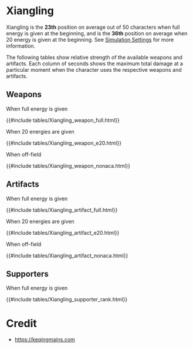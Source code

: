 # Xiangling

Xiangling is the **23th** position on average out of 50
characters when full energy is given at the beginning, and is the
**36th** position on average when 20 energy is given at the
beginning. See [Simulation Settings](./simulation_settings.md) for more
information.

The following tables show relative strength of the available weapons and
artifacts. Each column of seconds shows the maximum total damage at a
particular moment when the character uses the respective weapons and
artifacts.

## Weapons

When full energy is given

{{#include tables/Xiangling_weapon_full.html}}

When 20 energies are given

{{#include tables/Xiangling_weapon_e20.html}}

When off-field

{{#include tables/Xiangling_weapon_nonaca.html}}

## Artifacts

When full energy is given

{{#include tables/Xiangling_artifact_full.html}}

When 20 energies are given

{{#include tables/Xiangling_artifact_e20.html}}

When off-field

{{#include tables/Xiangling_artifact_nonaca.html}}

## Supporters

When full energy is given

{{#include tables/Xiangling_supporter_rank.html}}

# Credit

- <https://keqingmains.com>
